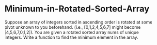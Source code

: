 # Minimum-in-Rotated-Sorted-Array
Suppose an array of integers sorted in ascending order is rotated at some pivot unknown to you beforehand. (i.e., [0,1,2,4,5,6,7] might become [4,5,6,7,0,1,2]).  You are given a rotated sorted array nums of unique integers. Write a function to find the minimum element in the array.
